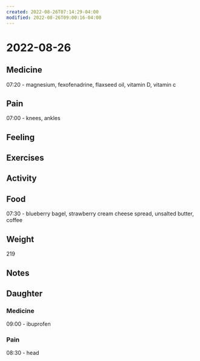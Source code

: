 ```yaml
---
created: 2022-08-26T07:14:29-04:00
modified: 2022-08-26T09:00:16-04:00
---
```


# 2022-08-26

## Medicine

07:20 - magnesium, fexofenadrine, flaxseed oil, vitamin D, vitamin c 

## Pain

07:00 - knees, ankles

## Feeling


## Exercises


## Activity


## Food

07:30 - blueberry bagel, strawberry cream cheese spread, unsalted butter, coffee 

## Weight

219

## Notes



## Daughter


### Medicine

09:00 - ibuprofen 


### Pain

08:30 - head
